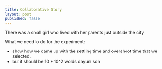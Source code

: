 ```yaml
---
title: Collaborative Story
layout: post
published: false
---
```

There was a small girl who lived with her parents just outside the city <completethis>

What we need to do for the experiment:
- show how we came up with the settling time and overshoot time that we selected.
- but it should be 10 * 10^2 words
dayum son